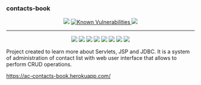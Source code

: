 ### contacts-book

<p align="center">
  <a>
    <img src="https://visitor-badge.glitch.me/badge?page_id=angelocvti.contacts-book" />
  </a>
  <a href="https://snyk.io/test/github/angelocvti/contacts-book?targetFile=pom.xml">
    <img src="https://snyk.io/test/github/angelocvti/contacts-book/badge.svg?targetFile=pom.xml" alt="Known Vulnerabilities" data-canonical-src="https://snyk.io/test/github/angelocvti/contacts-book?targetFile=pom.xml" style="max-width:100%;">
  </a>
  <a href="https://opensource.org/licenses/MIT">
    <img src="https://img.shields.io/badge/License-MIT-yellow.svg">
  </a>
</p>

___

<p align="center">
  <img src="https://img.shields.io/badge/-Java-007396?style=flat-square&logo=java" />
  <img src="https://img.shields.io/badge/-Maven-C71A36?style=flat-square&logo=apache-maven" />
  <img src="https://img.shields.io/badge/-PostgreSQL-336791?style=flat-square&logo=postgresql" />
  <img src="https://img.shields.io/badge/-HTML-E34F26?style=flat-square&logo=html5&logoColor=white" />
  <img src="https://img.shields.io/badge/-CSS-1572B6?style=flat-square&logo=css3" />
  <img src="https://img.shields.io/badge/-JavaScript-F7DF1E?style=flat-square&logo=javascript&logoColor=black" />
  <img src="https://img.shields.io/badge/-Bootstrap-563D7C?style=flat-square&logo=bootstrap" />
  <img src="https://img.shields.io/badge/-Heroku-430098?style=flat-square&logo=heroku" />
</p>

Project created to learn more about Servlets, JSP and JDBC. It is a system of administration of contact list with web user interface that allows to perform CRUD operations.

https://ac-contacts-book.herokuapp.com/

